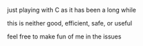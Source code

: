 just playing with C as it has been a long while

this is neither good, efficient, safe, or useful

feel free to make fun of me in the issues
